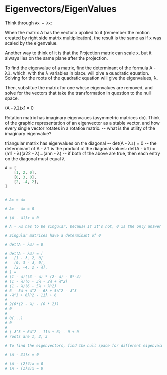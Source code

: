 # Eigenvectors/EigenValues

Think through `Ax = λx`:

When the matrix A has the vector x applied to it (remember the motion created by right side matrix multiplication), the result is the same as if x was scaled by the eigenvalue.

Another way to think of it is that the Projection matrix can scale x, but it always lies on the same plane after the projection.

To find the eigenvalue of a matrix, find the determinant of the formula A - λ𝟙, which, with the λ variables in place, will give a quadratic equation.  Solving for the roots of the quadratic equation will give the eigenvalues, λ.

Then, substitue the matrix for one whose eigenvalues are removed, and solve for the vectors that take the transformation in question to the null space.

(A - λ𝟙)x1 = 0

Rotation matrix has imaginary eigenvalues (asymmetric matrices do).  Think of the graphic representation of an eigenvector as a stable vector, and how every single vector rotates in a rotation matrix. -- what is the utility of the imaginary eigenvalue?

triangular matrix has eigenvalues on the diagonal
-- det(A - λ𝟙) = 0
-- the determinant of A - λ𝟙 is the product of the diagonal values: det(A - λ𝟙) = (a11 - λ)(a22 - λ)...(ann - λ)
-- if both of the above are true, then each entry on the diagonal must equal λ

```py
A = [
    [1, 2, 0],
    [0, 3, 0],
    [2, -4, 2],
]


# Ax = λx

# Ax - λx = 0

# (A - λ𝟙)x = 0

# A - λ𝟙 has to be singular, because if it's not, 0 is the only answer for x

# Singular matrices have a determinant of 0

# det(A - λ𝟙) = 0

# det(A - λ𝟙) = [
#   [1 - λ, 2, 0]
#   [0, 3 - λ, 0],
#   [2, -4, 2 - λ],
# ] =
# (1 - λ)((3 - λ) * (2- λ) - 0*-4)
# (1 - λ)(6 - 3λ - 2λ + λ^2)
# (1 - λ)(6 - 5λ + λ^2)
# 6 - 5λ + λ^2 - 6λ + 5λ^2 - λ^3
# -λ^3 + 6λ^2 - 11λ + 6
#
# 2(0*(2 - λ) - (0 * 2))
# 0
#
# 0(...)
# 0
#
# (-λ^3 + 6λ^2 - 11λ + 6) - 0 + 0
# roots are 1, 2, 3

# To find the eigenvectors, find the null space for different eigenvalues

# (A - 3𝟙)x = 0

# (A - (2)𝟙)x = 0
# (A - (1)𝟙)x = 0

```
